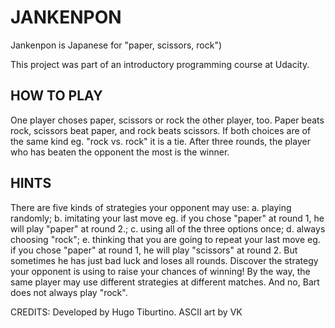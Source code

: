 # JANKENPON

Jankenpon is Japanese for "paper, scissors, rock")

This project was part of an introductory programming course at Udacity. 

## HOW TO PLAY
One player choses paper, scissors or rock the other player, too. Paper beats rock, scissors beat paper, and rock beats scissors. If both choices are of the same kind eg. "rock vs. rock" it is a tie. After three rounds, the  player who has beaten the opponent the most is the winner. 

## HINTS
There are five kinds of strategies your opponent may use:
a. playing randomly; b. imitating your last move eg. if you chose "paper" at round 1, he will play "paper" at round 2.; c. using all of the three options once; d. always choosing "rock"; e. thinking that you are going to repeat your last move eg. if you chose "paper" at round 1, he will play "scissors" at round 2. But sometimes he has just bad luck and loses all rounds. Discover the strategy your opponent is using to raise your chances of winning! By the way, the same player may use different strategies at different matches. And no, Bart does not always play "rock".

CREDITS: Developed by Hugo Tiburtino. ASCII art by VK
